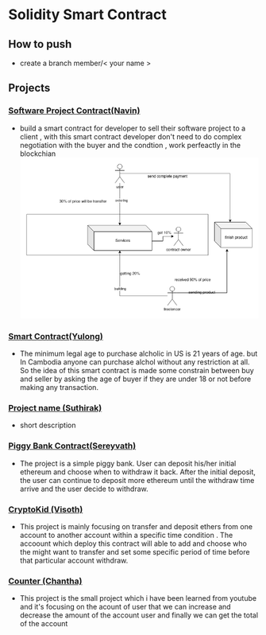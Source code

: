 # Solidity Smart Contract
## How to push
- create a branch member/< your name >


## Projects 
### [Software Project Contract(Navin)](https://github.com/seabnavin19/soliditySmartContract/tree/member/navin)
- build a smart contract for developer to sell their software project to a client , with this smart contract developer don't need to do complex negotiation with the buyer and the condtion , work perfeactly in the blockchian
![digram](https://github.com/seabnavin19/soliditySmartContract/blob/main/navin_project.png)

### [Smart Contract(Yulong)](https://github.com/seabnavin19/soliditySmartContract/tree/member/yulong)

- The minimum legal age to purchase alcholic in US is 21 years of age. but In Cambodia anyone can purchase alchol without any restriction at all. So the idea of this smart contract is made some constrain between buy and seller by asking the age of buyer if they are under 18 or not before making any transaction.

### [Project name (Suthirak)](https://github.com/seabnavin19/soliditySmartContract/tree/member/suthirak)
- short description

### [Piggy Bank Contract(Sereyvath)](https://github.com/seabnavin19/soliditySmartContract/tree/member/sereyvath)
- The project is a simple piggy bank. User can deposit his/her initial ethereum and choose when to withdraw it back. After the initial deposit, the user can continue to deposit more ethereum until the withdraw time arrive and the user decide to withdraw. 

### [CryptoKid (Visoth)](https://github.com/seabnavin19/soliditySmartContract/tree/member/Visoth)
- This project is mainly focusing on transfer and deposit ethers from one account to another account within a specific time condition . The accoount which deploy this contract will able to add and choose who the might want to transfer and set some specific period of time before that particular account withdraw.

### [Counter (Chantha)](https://github.com/seabnavin19/soliditySmartContract/tree/member/chantha)
- This project is the small project which i have been learned from youtube and it's focusing on the acount of user that we can increase and decrease the amount of the account user and finally we can get the total of the account
